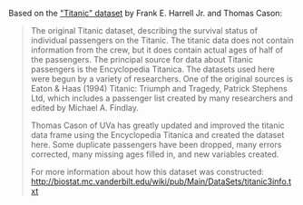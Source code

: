 Based on the ["Titanic" dataset](https://www.openml.org/search?type=data&sort=runs&id=40945&status=active) by Frank E. Harrell Jr. and Thomas Cason:

> The original Titanic dataset, describing the survival status of individual passengers on the Titanic. The titanic data does not contain information from the crew, but it does contain actual ages of half of the passengers. The principal source for data about Titanic passengers is the Encyclopedia Titanica. The datasets used here were begun by a variety of researchers. One of the original sources is Eaton & Haas (1994) Titanic: Triumph and Tragedy, Patrick Stephens Ltd, which includes a passenger list created by many researchers and edited by Michael A. Findlay.
>
> Thomas Cason of UVa has greatly updated and improved the titanic data frame using the Encyclopedia Titanica and created the dataset here. Some duplicate passengers have been dropped, many errors corrected, many missing ages filled in, and new variables created.
>
> For more information about how this dataset was constructed: http://biostat.mc.vanderbilt.edu/wiki/pub/Main/DataSets/titanic3info.txt
